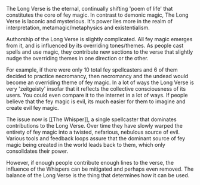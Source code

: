 The Long Verse is the eternal, continually shifting 'poem of life' that constitutes the core of fey magic. In contrast to demonic magic, The Long Verse is laconic and mysterious. It's power lies more in the realm of interpretation, metamagic/metaphysics and existentialism.

Authorship of the Long Verse is slightly complicated. All fey magic emerges from it, and is influenced by its overriding tones/themes. As people cast spells and use magic, they contribute new sections to the verse that slightly nudge the overriding themes in one direction or the other.

For example, if there were only 10 total fey spellcasters and 6 of them decided to practice necromancy, then necromancy and the undead would become an overriding theme of fey magic. In a lot of ways the Long Verse is very 'zeitgeisty' insofar that it reflects the collective consciousness of its users. You could even compare it to the internet in a lot of ways. If people believe that the fey magic is evil, its much easier for them to imagine and create evil fey magic.

The issue now is [[The Whisper]], a single spellcaster that dominates contributions to the Long Verse. Over time they have slowly warped the entirety of fey magic into a twisted, nefarious, nebulous source of evil. Various tools and feedback loops assure that the dominant source of fey magic being created in the world leads back to them, which only consolidates their power.

However, if enough people contribute enough lines to the verse, the influence of the Whispers can be mitigated and perhaps even removed. The balance of the Long Verse is the thing that determines how it can be used.